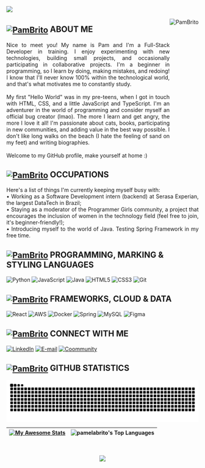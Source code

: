 [![](https://github.com/pamelabrito/pamelabrito/blob/main/assets/profile/HI%2C%20THERE!%20(2000%20x%20200%20px).gif)](https://www.linkedin.com/in/pameladjbrito/)

<img align="right" alt="PamBrito" height="380" src="https://raw.githubusercontent.com/pamelabrito/pamelabrito/refs/heads/main/assets/profile/cutepic1.png">

<h2>
    <a href="https://github.com/pamelabrito/pamelabrito">
     <img align="center" alt="PamBrito" width="25px" src="https://raw.githubusercontent.com/pamelabrito/pamelabrito/refs/heads/main/assets/profile/purpleheart.gif"></a>
    <span>ABOUT ME</span>
</h2>

<p align="justify">Nice to meet you! My name is Pam and I'm a Full-Stack Developer in training. I enjoy experimenting with new technologies, building small projects, and occasionally participating in collaborative projects. I'm a beginner in programming, so I learn by doing, making mistakes, and redoing! I know that I'll never know 100% within the technological world, and that's what motivates me to constantly study.
<br>
<br>
My first "Hello World" was in my pre-teens, when I got in touch with HTML, CSS, and a little JavaScript and TypeScript. I'm an adventurer in the world of programming and consider myself an official bug creator (lmao). The more I learn and get angry, the more I love it all! I'm passionate about cats, books, participating in new communities, and adding value in the best way possible. I don't like long walks on the beach (I hate the feeling of sand on my feet) and writing biographies.
<br>
<br>
Welcome to my GitHub profile, make yourself at home :)</p>

<h2>
    <a href="https://github.com/pamelabrito/pamelabrito">
     <img align="center" alt="PamBrito" width="18px" src="https://raw.githubusercontent.com/pamelabrito/pamelabrito/refs/heads/main/assets/profile/work.png"></a>
    <span>OCCUPATIONS</span>
</h2>

<p align="justify">Here's a list of things I'm currently keeping myself busy with:<br>
  • Working as a Software Development intern (backend) at Serasa Experian, the largest DataTech in Brazil;<br>
  • Staying as a moderator of the Programmer Girls community, a project that encourages the inclusion of women in the technology field (feel free to join, it's beginner-friendly!);<br>
  • Introducing myself to the world of Java. Testing Spring Framework in my free time.
</p>

<h2>
    <a href="https://github.com/pamelabrito/pamelabrito">
     <img align="center" alt="PamBrito" width="22px" src="https://raw.githubusercontent.com/pamelabrito/pamelabrito/refs/heads/main/assets/profile/coding.png"></a>
    <span>PROGRAMMING, MARKING & STYLING LANGUAGES</span>
</h2>

![Python](https://img.shields.io/badge/python-050305?style=for-the-badge&logo=python&logoColor=ac48bc)
![JavaScript](https://img.shields.io/badge/JavaScript-050305?style=for-the-badge&logo=javascript&logoColor=783283)
![Java](https://img.shields.io/badge/java-050305.svg?style=for-the-badge&logo=openjdk&logoColor=491d50)
![HTML5](https://img.shields.io/badge/HTML5-050305?style=for-the-badge&logo=html5&logoColor=ac48bc)
![CSS3](https://img.shields.io/badge/CSS3-050305?style=for-the-badge&logo=css3&logoColor=783283)
![Git](https://img.shields.io/badge/GIT-050305?style=for-the-badge&logo=git&logoColor=491d50)

<h2>
    <a href="https://github.com/pamelabrito/pamelabrito">
     <img align="center" alt="PamBrito" width="22px" src="https://raw.githubusercontent.com/pamelabrito/pamelabrito/refs/heads/main/assets/profile/coding.png"></a>
    <span>FRAMEWORKS, CLOUD & DATA</span>
</h2>

![React](https://img.shields.io/badge/React-050305?style=for-the-badge&logo=react&logoColor=ac48bc)
![AWS](https://img.shields.io/badge/AWS-050305.svg?style=for-the-badge&logo=amazonwebservices&logoColor=783283)
![Docker](https://img.shields.io/badge/Docker-050305.svg?style=for-the-badge&logo=Docker&logoColor=491d50)
![Spring](https://img.shields.io/badge/spring-050305.svg?style=for-the-badge&logo=spring&logoColor=ac48bc)
![MySQL](https://img.shields.io/badge/MySQL-050305?style=for-the-badge&logo=mysql&logoColor=783283)
![Figma](https://img.shields.io/badge/Figma-050305?style=for-the-badge&logo=figma&logoColor=491d50)
 
<h2>
    <a href="https://github.com/pamelabrito/pamelabrito">
     <img align="center" alt="PamBrito" width="22px" src="https://raw.githubusercontent.com/pamelabrito/pamelabrito/refs/heads/main/assets/profile/world.png"></a>
    <span>CONNECT WITH ME</span>
</h2>

[![LinkedIn](https://img.shields.io/badge/-LinkedIn-ac48bc?style=for-the-badge&color:white)](https://www.linkedin.com/in/pameladjbrito/)
[![E-mail](https://img.shields.io/badge/-Email-783283?style=for-the-badge&logo=microsoft-outlook&logoColor=007BFF)](mailto:pameladj.brito@gmail.com)
[![Coommunity](https://img.shields.io/badge/Community-491d50?style=for-the-badge&logoColor=white)](https://github.com/Programmer-Girls)


<h2>
    <a href="https://github.com/pamelabrito/pamelabrito">
     <img align="center" alt="PamBrito" width="22px" src="https://raw.githubusercontent.com/pamelabrito/pamelabrito/refs/heads/main/assets/profile/github.png"></a>
    <span>GITHUB STATISTICS</span>   
</h2>

<picture align="center">
  <source media="(prefers-color-scheme: dark)" srcset="https://raw.githubusercontent.com/pamelabrito/pamelabrito/output/github-contribution-grid-snake-dark.svg">
  <source media="(prefers-color-scheme: light)" srcset="https://raw.githubusercontent.com/pamelabrito/pamelabrito/output/github-contribution-grid-snake-dark.svg">
  <img align="center" alt="PamBrito" src="https://raw.githubusercontent.com/pamelabrito/pamelabrito/output/github-contribution-grid-snake.svg">
</picture>

| [![My Awesome Stats](https://awesome-github-stats.azurewebsites.net/user-stats/pamelabrito?cardType=github&showIcons=false&preferLogin=false&Background=21012900&Text=696969&Title=783283&Border=FFFFFF00&Ring=783283)](https://git.io/awesome-stats-card) | ![pamelabrito's Top Languages](https://github-readme-stats.vercel.app/api/top-langs/?username=pamelabrito&theme=midnight-purple&show_icons=true&hide_border=true&layout=compact) |
| --- | --- |

<br>
<br>

 <div align="center">
  <img src="https://visitor-badge.laobi.icu/badge?page_id=pamelabrito.pamelabrito&left_color=darkviolet&right_color=gray&left_text=PAMELA'S%20PROFILE%20VISITS"/>
</div>
